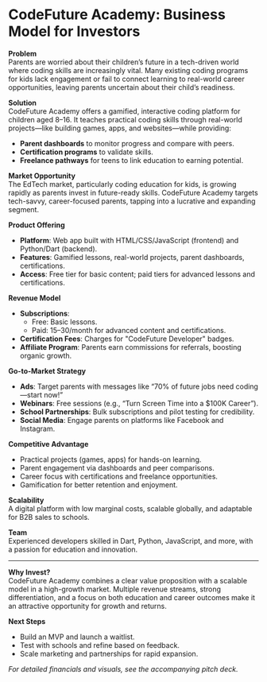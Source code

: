# CodeFuture Academy: Business Model for Investors

**Problem**  
Parents are worried about their children’s future in a tech-driven world where coding skills are increasingly vital. Many existing coding programs for kids lack engagement or fail to connect learning to real-world career opportunities, leaving parents uncertain about their child’s readiness.

**Solution**  
CodeFuture Academy offers a gamified, interactive coding platform for children aged 8–16. It teaches practical coding skills through real-world projects—like building games, apps, and websites—while providing:

- **Parent dashboards** to monitor progress and compare with peers.
- **Certification programs** to validate skills.
- **Freelance pathways** for teens to link education to earning potential.

**Market Opportunity**  
The EdTech market, particularly coding education for kids, is growing rapidly as parents invest in future-ready skills. CodeFuture Academy targets tech-savvy, career-focused parents, tapping into a lucrative and expanding segment.

**Product Offering**

- **Platform**: Web app built with HTML/CSS/JavaScript (frontend) and Python/Dart (backend).
- **Features**: Gamified lessons, real-world projects, parent dashboards, certifications.
- **Access**: Free tier for basic content; paid tiers for advanced lessons and certifications.

**Revenue Model**

- **Subscriptions**:
    - Free: Basic lessons.
    - Paid: $15–$30/month for advanced content and certifications.
- **Certification Fees**: Charges for "CodeFuture Developer" badges.
- **Affiliate Program**: Parents earn commissions for referrals, boosting organic growth.

**Go-to-Market Strategy**

- **Ads**: Target parents with messages like “70% of future jobs need coding—start now!”
- **Webinars**: Free sessions (e.g., “Turn Screen Time into a $100K Career”).
- **School Partnerships**: Bulk subscriptions and pilot testing for credibility.
- **Social Media**: Engage parents on platforms like Facebook and Instagram.

**Competitive Advantage**

- Practical projects (games, apps) for hands-on learning.
- Parent engagement via dashboards and peer comparisons.
- Career focus with certifications and freelance opportunities.
- Gamification for better retention and enjoyment.

**Scalability**  
A digital platform with low marginal costs, scalable globally, and adaptable for B2B sales to schools.

**Team**  
Experienced developers skilled in Dart, Python, JavaScript, and more, with a passion for education and innovation.

---

**Why Invest?**  
CodeFuture Academy combines a clear value proposition with a scalable model in a high-growth market. Multiple revenue streams, strong differentiation, and a focus on both education and career outcomes make it an attractive opportunity for growth and returns.

**Next Steps**

- Build an MVP and launch a waitlist.
- Test with schools and refine based on feedback.
- Scale marketing and partnerships for rapid expansion.

_For detailed financials and visuals, see the accompanying pitch deck._